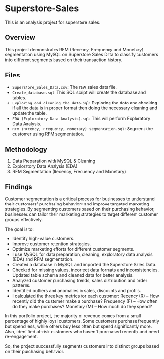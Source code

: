 # Superstore-Sales
This is an analysis project for superstore sales.

## Overview
This project demonstrates RFM (Recency, Frequency and Monetary) segmentation using MySQL on Superstore Sales Data to classify customers into different segments based on their transaction history.

## Files
- `Superstore_Sales_Data.csv`: The raw sales data file.
- `Create_database.sql`: This SQL script will create the database and tables.
- `Exploring and cleaning the data.sql`: Exploring the data and checking if all the data is in proper format then doing the necessary cleaning and update the table.
- `EDA (Exploratory Data Analysis).sql`: This will perform Exploratory Data Analysis.
- `RFM (Recency, Frequency, Monetary) segmentation.sql`: Segment the customer using RFM segmentation.

## Methodology
1. Data Preparation with MySQL & Cleaning
2. Exploratory Data Analysis (EDA)
3. RFM Segmentation (Recency, Frequency and Monetary)

## Findings
Customer segmentation is a critical process for businesses to understand their customers' purchasing behaviors and improve targeted marketing strategies. By segmenting customers based on their purchasing behavior, businesses can tailor their marketing strategies to target different customer groups effectively.

The goal is to:

- Identify high-value customers.
- Improve customer retention strategies.
- Optimize marketing efforts for different customer segments.
- I use MySQL for data preparation, cleaning, exploratory data analysis (EDA) and RFM segmentation.
- Created a database in MySQL and imported the Superstore Sales Data.
- Checked for missing values, incorrect data formats and inconsistencies. Updated table schema and cleaned data for better analysis.
- Analyzed customer purchasing trends, sales distribution and order patterns.
- Identified outliers and anomalies in sales, discounts and profits.
- I calculated the three key metrics for each customer:
  Recency (R) – How recently did the customer make a purchase?
  Frequency (F) – How often do they make purchases?
  Monetary (M) – How much do they spend?

In this portfolio project, the majority of revenue comes from a small percentage of highly loyal customers. Some customers purchase frequently but spend less, while others buy less often but spend significantly more. Also, identified at-risk customers who haven't purchased recently and need re-engagement.

So, the project successfully segments customers into distinct groups based on their purchasing behavior.

